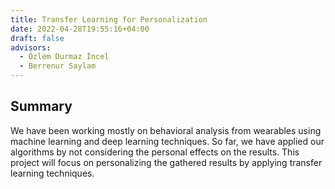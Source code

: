 ```yaml
---
title: Transfer Learning for Personalization
date: 2022-04-28T19:55:16+04:00
draft: false
advisors:
  - Özlem Durmaz İncel
  - Berrenur Saylam
---
```

## Summary
We have been working mostly on behavioral analysis from wearables using machine learning and deep learning techniques. So far, we have applied our algorithms by not considering the personal effects on the results. This project will focus on personalizing the gathered results by applying transfer learning techniques.